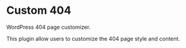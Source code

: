 # Custom 404

WordPress 404 page customizer.

This plugin allow users to customize the 404 page style and content.
